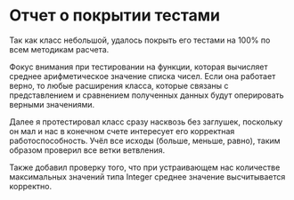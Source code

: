 # Отчет о покрытии тестами
Так как класс небольшой, удалось покрыть его тестами на 100% по всем методикам расчета.

Фокус внимания при тестировании на функции, которая вычисляет среднее арифметическое значение списка чисел. 
Если она работает верно, то любые расширения класса, которые связаны с представлением и сравнением полученных данных будут оперировать верными значениями.

Далее я протестировал класс сразу насквозь без заглушек, поскольку он мал и нас в конечном счете интересует его корректная работоспособность. Учёл все исходы (больше, меньше, равно), таким образом проверил все ветки ветвления.

Также добавил проверку того, что при устраивающем нас количестве максимальных значений типа Integer среднее значение высчитывается корректно.